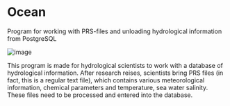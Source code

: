 # Ocean
Program for working with PRS-files and unloading hydrological information from PostgreSQL

![image](https://github.com/Leeralim/Ocean/assets/49206103/3bbbd90d-f71b-4ff3-92f7-fab06e8fbca8)

This program is made for hydrological scientists to work with a database of hydrological information.
After research reises, scientists bring PRS files (in fact, this is a regular text file), which contains various meteorological information, chemical parameters and temperature, sea water salinity. These files need to be processed and entered into the database.
